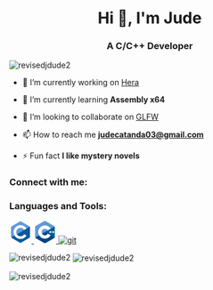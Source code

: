 <h1 align="center">Hi 👋, I'm Jude</h1>
<h3 align="center">A C/C++ Developer</h3>

<p align="left"> <img src="https://komarev.com/ghpvc/?username=revisedjdude2&label=RevisedJDUDE2&color=0e75b6&style=flat" alt="revisedjdude2" /> </p>

- 🔭 I’m currently working on [Hera](https://github.com/RevisedJDUDE2/Hera)

- 🌱 I’m currently learning **Assembly x64**

- 👯 I’m looking to collaborate on [GLFW](https://github.com/glfw/glfw)

- 📫 How to reach me **judecatanda03@gmail.com**

- ⚡ Fun fact **I like mystery novels**

<h3 align="left">Connect with me:</h3>
<p align="left">
</p>

<h3 align="left">Languages and Tools:</h3>
<p align="left"> <a href="https://www.cprogramming.com/" target="_blank" rel="noreferrer"> <img src="https://raw.githubusercontent.com/devicons/devicon/master/icons/c/c-original.svg" alt="c" width="40" height="40"/> </a> <a href="https://www.w3schools.com/cpp/" target="_blank" rel="noreferrer"> <img src="https://raw.githubusercontent.com/devicons/devicon/master/icons/cplusplus/cplusplus-original.svg" alt="cplusplus" width="40" height="40"/> </a> <a href="https://git-scm.com/" target="_blank" rel="noreferrer"> <img src="https://www.vectorlogo.zone/logos/git-scm/git-scm-icon.svg" alt="git" width="40" height="40"/> </a> </p>

<p><img align="left" src="https://github-readme-stats.vercel.app/api/top-langs?username=revisedjdude2&show_icons=true&theme=gruvbox&locale=en&layout=compact" alt="revisedjdude2" /></p>

<p>&nbsp;<img align="center" src="https://github-readme-stats.vercel.app/api?username=revisedjdude2&show_icons=true&theme=gruvbox&locale=en" alt="revisedjdude2" /></p>

<p><img align="center" src="https://github-readme-streak-stats.herokuapp.com/?user=revisedjdude2&theme=dark" alt="revisedjdude2" /></p>
